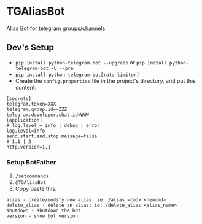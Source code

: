 # TGAliasBot

Alias Bot for telegram groups/channels

## Dev's Setup

+ ```pip install python-telegram-bot --upgrade``` or ```pip install python-telegram-bot -U --pre```
+ ```pip install python-telegram-bot[rate-limiter]```
+ Create the ```config.properties``` file in the project's directory, and put this content:

```
[secrets]
telegram.token=XXX
telegram.group.id=-ZZZ
telegram.developer.chat.id=WWW
[application]
# log.level = info | debug | error
log.level=info
send.start.and.stop.message=false
# 1.1 | 2
http.version=1.1
```

### Setup BotFather

1. ```/setcommands```
2. ```@TGAliasBot```
3. Copy paste this:

```
alias - create/modify new alias: ie: /alias <cmd> <newcmd>
delete_alias - delete an alias: ie: /delete_alias <alias_name>
shutdown - shutdown the bot
version - show bot version
```
